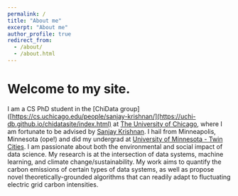 ```yaml
---
permalink: /
title: "About me"
excerpt: "About me"
author_profile: true
redirect_from: 
  - /about/
  - /about.html
---
```


Welcome to my site.
======
I am a CS PhD student in the [ChiData group]([https://cs.uchicago.edu/people/sanjay-krishnan/](https://uchi-db.github.io/chidatasite/index.html) at [The University of Chicago](https://cs.uchicago.edu/), where I am fortunate to be advised by [Sanjay Krishnan](https://cs.uchicago.edu/people/sanjay-krishnan/). I hail from Minneapolis, Minnesota (ope!) and did my undergrad at [University of Minnesota - Twin Cities](https://cse.umn.edu/cs). I am passionate about both the environmental and social impact of data science. My research is at the intersection of data systems, machine learning, and climate change/sustainability. My work aims to quantify the carbon emissions of certain types of data systems, as well as propose novel theoretically-grounded algorithms that can readily adapt to fluctuating electric grid carbon intensities.
